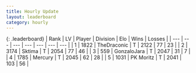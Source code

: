 ```yaml
---
title: Hourly Update
layout: leaderboard
category: hourly
---
```


{: .leaderboard}
| Rank | LV | Player | Division | Elo | Wins | Losses |
| --- | --- | --- | --- | --- | --- | --- |
| <span data-change="0">1</span> | 1822 | <span title="ID: 544310">TheDraconic</span> | T | <span data-change="0">2122</span> | <span data-change="0">77</span> | <span data-change="0">23</span> |
| <span data-change="0">2</span> | 3174 | <span title="ID: 353063">Sktima</span> | T | <span data-change="-14">2054</span> | <span data-change="2">77</span> | <span data-change="2">46</span> |
| <span data-change="0">3</span> | 559 | <span title="ID: 650626">GonzaloJara</span> | T | <span data-change="0">2047</span> | <span data-change="0">31</span> | <span data-change="0">7</span> |
| <span data-change="0">4</span> | 1785 | <span title="ID: 692745">Mercury</span> | T | <span data-change="5">2045</span> | <span data-change="2">62</span> | <span data-change="1">28</span> |
| <span data-change="1">5</span> | 1031 | <span title="ID: 427478">PK Moritz</span> | T | <span data-change="17">2041</span> | <span data-change="2">103</span> | <span data-change="0">56</span> |